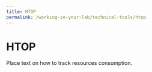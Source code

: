 ```yaml
---
title: HTOP
permalink: /working-in-your-lab/technical-tools/htop
---
```


# HTOP

Place text on how to track resources consumption.
